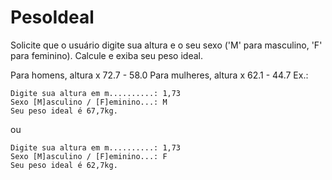# PesoIdeal
Solicite que o usuário digite sua altura e o seu sexo ('M' para masculino, 'F' para feminino). Calcule e exiba seu peso ideal.

Para homens, altura x 72.7 - 58.0
Para mulheres, altura x 62.1 - 44.7
Ex.:

```
Digite sua altura em m..........: 1,73
Sexo [M]asculino / [F]eminino...: M
Seu peso ideal é 67,7kg.
```

ou

```
Digite sua altura em m..........: 1,73
Sexo [M]asculino / [F]eminino...: F
Seu peso ideal é 62,7kg.
```
